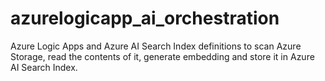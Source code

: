 # azurelogicapp_ai_orchestration
Azure Logic Apps and Azure AI Search Index definitions to scan Azure Storage, read the contents of it, generate embedding and store it in Azure AI Search Index.
